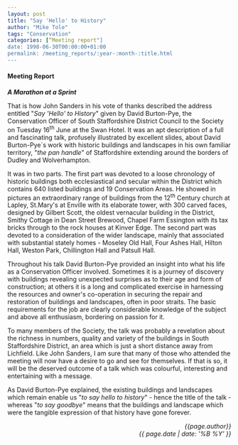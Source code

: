 ```yaml
---
layout: post
title: "Say 'Hello' to History"
author: "Mike Tole"
tags: "Conservation"
categories: [“Meeting report"]
date: 1998-06-30T00:00:00+01:00
permalink: /meeting_reports/:year-:month-:title.html
---
```

#### Meeting Report ####

***A Marathon at a Sprint*** 

That is how John Sanders in his vote of thanks described the address entitled "*Say '*Hello*' to History*" given by David Burton-Pye, the Conservation Officer of South Staffordshire District Council to the Society on Tuesday 16<sup>th</sup> June at the Swan Hotel. It was an apt description of a full and fascinating talk, profusely illustrated by excellent slides, about David Burton-Pye`s work with historic buildings and landscapes in his own familiar territory, "*the pan handle*" of Staffordshire extending around the borders of Dudley and Wolverhampton. 

It was in two parts. The first part was devoted to a loose chronology of historic buildings both ecclesiastical and secular within the District which contains 640 listed buildings and 19 Conservation Areas. He showed in pictures an extraordinary range of buildings from the 12<sup>th</sup> Century church at Lapley, St.Mary's at Enville with its elaborate tower, with 300 carved faces, designed by Gilbert Scott, the oldest vernacular building in the District, Smithy Cottage in Dean Street Brewood, Chapel Farm Essington with its tax bricks through to the rock houses at Kinver Edge. The second part was devoted to a consideration of the wider landscape, mainly that associated with substantial stately homes - Moseley Old Hall, Four Ashes Hall, Hilton Hall, Weston Park, Chillington Hall and Patsull Hall. 

Throughout his talk David Burton-Pye provided an insight into what his life as a Conservation Officer involved. Sometimes it is a journey of discovery with buildings revealing unexpected surprises as to their age and form of construction; at others it is a long and complicated exercise in harnessing the resources and owner's co-operation in securing the repair and restoration of buildings and landscapes, often in poor straits. The basic requirements for the job are clearly considerable knowledge of the subject and above all enthusiasm, bordering on passion for it. 

To many members of the Society, the talk was probably a revelation about the richness in numbers, quality and variety of the buildings in South Staffordshire District, an area which is just a short distance away from Lichfield. Like John Sanders, I am sure that many of those who attended the meeting will now have a desire to go and see for themselves. If that is so, it will be the deserved outcome of a talk which was colourful, interesting and entertaining with a message. 

As David Burton-Pye explained, the existing buildings and landscapes which remain enable us "*to say hello to history*" - hence the title of the talk - whereas "*to say goodbye*" means that the buildings and landscape which were the tangible expression of that history have gone forever. 

<p align="right"><i> {{page.author}} <br> {{ page.date | date: '%B %Y' }} </i></p>
